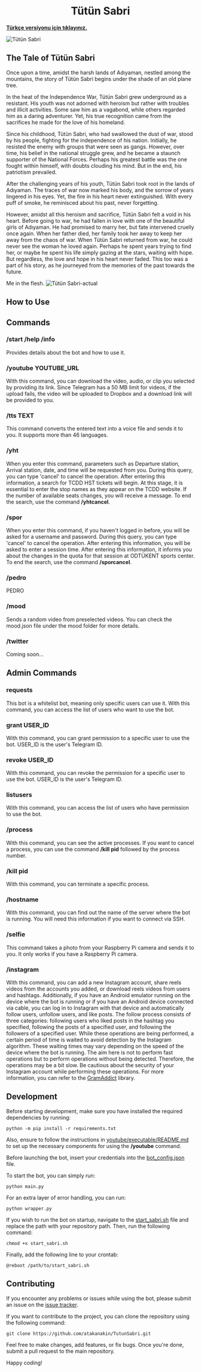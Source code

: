 # <center>Tütün Sabri</center>

__[Türkçe versiyonu için tıklayınız.](README.md)__

![Tütün Sabri](https://i.imgur.com/KoYarmr.jpg)

## The Tale of Tütün Sabri

Once upon a time, amidst the harsh lands of Adıyaman, nestled among the mountains, the story of Tütün Sabri begins under the shade of an old plane tree.

In the heat of the Independence War, Tütün Sabri grew underground as a resistant. His youth was not adorned with heroism but rather with troubles and illicit activities. Some saw him as a vagabond, while others regarded him as a daring adventurer. Yet, his true recognition came from the sacrifices he made for the love of his homeland.

Since his childhood, Tütün Sabri, who had swallowed the dust of war, stood by his people, fighting for the independence of his nation. Initially, he resisted the enemy with groups that were seen as gangs. However, over time, his belief in the national struggle grew, and he became a staunch supporter of the National Forces. Perhaps his greatest battle was the one fought within himself, with doubts clouding his mind. But in the end, his patriotism prevailed.

After the challenging years of his youth, Tütün Sabri took root in the lands of Adıyaman. The traces of war now marked his body, and the sorrow of years lingered in his eyes. Yet, the fire in his heart never extinguished. With every puff of smoke, he reminisced about his past, never forgetting.

However, amidst all this heroism and sacrifice, Tütün Sabri felt a void in his heart. Before going to war, he had fallen in love with one of the beautiful girls of Adıyaman. He had promised to marry her, but fate intervened cruelly once again. When her father died, her family took her away to keep her away from the chaos of war. When Tütün Sabri returned from war, he could never see the woman he loved again. Perhaps he spent years trying to find her, or maybe he spent his life simply gazing at the stars, waiting with hope. But regardless, the love and hope in his heart never faded. This too was a part of his story, as he journeyed from the memories of the past towards the future.

Me in the flesh.
![Tütün Sabri-actual](https://i.imgur.com/OIpUDhX.jpg)

## How to Use

## Commands

### /start /help /info
Provides details about the bot and how to use it.

### /youtube YOUTUBE_URL
With this command, you can download the video, audio, or clip you selected by providing its link. Since Telegram has a 50 MB limit for videos, if the upload fails, the video will be uploaded to Dropbox and a download link will be provided to you.

### /tts TEXT
This command converts the entered text into a voice file and sends it to you. It supports more than 46 languages.

### /yht
When you enter this command, parameters such as Departure station, Arrival station, date, and time will be requested from you. During this query, you can type 'cancel' to cancel the operation. After entering this information, a search for TCDD HST tickets will begin. At this stage, it is essential to enter the stop names as they appear on the TCDD website. If the number of available seats changes, you will receive a message. To end the search, use the command __/yhtcancel__.

### /spor
When you enter this command, if you haven't logged in before, you will be asked for a username and password. During this query, you can type 'cancel' to cancel the operation. After entering this information, you will be asked to enter a session time. After entering this information, it informs you about the changes in the quota for that session at ODTÜKENT sports center. To end the search, use the command __/sporcancel__.

### /pedro
PEDRO

### /mood
Sends a random video from preselected videos. You can check the mood.json file under the mood folder for more details.

### /twitter
Coming soon...

## Admin Commands

### requests
This bot is a whitelist bot, meaning only specific users can use it. With this command, you can access the list of users who want to use the bot.

### grant USER_ID
With this command, you can grant permission to a specific user to use the bot. USER_ID is the user's Telegram ID.

### revoke USER_ID
With this command, you can revoke the permission for a specific user to use the bot. USER_ID is the user's Telegram ID.

### listusers
With this command, you can access the list of users who have permission to use the bot.

### /process
With this command, you can see the active processes. If you want to cancel a process, you can use the command __/kill pid__ followed by the process number.

### /kill pid
With this command, you can terminate a specific process.

### /hostname
With this command, you can find out the name of the server where the bot is running. You will need this information if you want to connect via SSH.

### /selfie
This command takes a photo from your Raspberry Pi camera and sends it to you. It only works if you have a Raspberry Pi camera.

### /instagram
With this command, you can add a new Instagram account, share reels videos from the accounts you added, or download reels videos from users and hashtags. Additionally, if you have an Android emulator running on the device where the bot is running or if you have an Android device connected via cable, you can log in to Instagram with that device and automatically follow users, unfollow users, and like posts. The follow process consists of three categories: following users who liked posts in the hashtag you specified, following the posts of a specified user, and following the followers of a specified user. While these operations are being performed, a certain period of time is waited to avoid detection by the Instagram algorithm. These waiting times may vary depending on the speed of the device where the bot is running. The aim here is not to perform fast operations but to perform operations without being detected. Therefore, the operations may be a bit slow. Be cautious about the security of your Instagram account while performing these operations. For more information, you can refer to the [GramAddict](https://github.com/GramAddict/bot) library.

## Development

Before starting development, make sure you have installed the required dependencies by running:

```
python -m pip install -r requirements.txt
```

Also, ensure to follow the instructions in [youtube/executable/README.md](youtube/executable/README.md) to set up the necessary components for using the __/youtube__ command.

Before launching the bot, insert your credentials into the [bot_config.json](bot_config.json) file.

To start the bot, you can simply run:

```
python main.py
```

For an extra layer of error handling, you can run:

```
python wrapper.py
```

If you wish to run the bot on startup, navigate to the [start_sabri.sh](start_sabri.sh) file and replace the path with your repository path. Then, run the following command:

```
chmod +x start_sabri.sh
```

Finally, add the following line to your crontab:

```
@reboot /path/to/start_sabri.sh
```

## Contributing

If you encounter any problems or issues while using the bot, please submit an issue on the [issue tracker](https://github.com/atakanakin/TutunSabri/issues).

If you want to contribute to the project, you can clone the repository using the following command:

```
git clone https://github.com/atakanakin/TutunSabri.git
```

Feel free to make changes, add features, or fix bugs. Once you're done, submit a pull request to the main repository.

Happy coding!